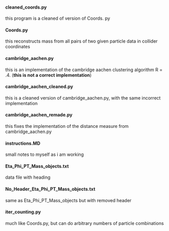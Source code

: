 #### cleaned_coords.py
  this program is a cleaned of version of Coords. py
#### Coords.py
  this reconstructs mass from all pairs of two given particle data in collider coordinates
#### cambridge_aachen.py
  this is an implementation of the cambridge aachen clustering algorithm R = .4. (__this is not a correct implementation__)
#### cambridge_aachen_cleaned.py
  this is a cleaned version of cambridge_aachen.py, with the same incorrect implementation
#### cambridge_aachen_remade.py
  this fixes the implementation of the distance measure from cambridge_aachen.py
#### instructions.MD
  small notes to myself as i am working
#### Eta_Phi_PT_Mass_objects.txt
  data file with heading 
#### No_Header_Eta_Phi_PT_Mass_objects.txt
  same as Eta_Phi_PT_Mass_objects but with removed header
#### iter_counting.py
  much like Coords.py, but can do arbitrary numbers of particle combinations



